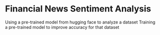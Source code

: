 # Financial News Sentiment Analysis
Using a pre-trained model from hugging face to analyze a dataset
Training a pre-trained model to improve accuracy for that dataset

